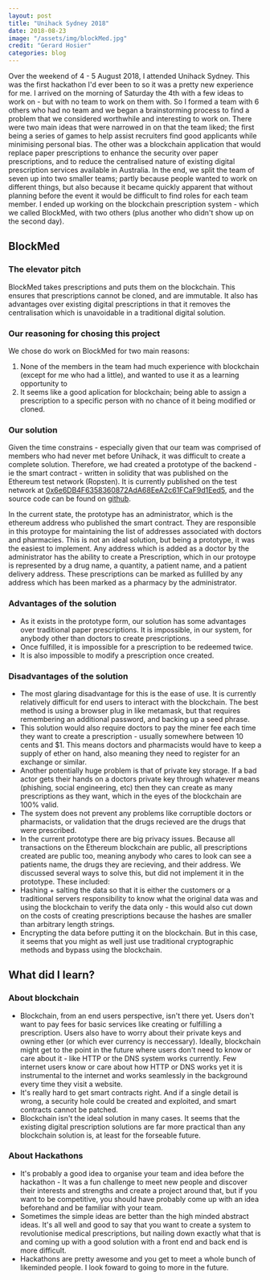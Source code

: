 ```yaml
---
layout: post
title: "Unihack Sydney 2018"
date: 2018-08-23
image: "/assets/img/blockMed.jpg"
credit: "Gerard Hosier"
categories: blog
---
```


Over the weekend of 4 - 5 August 2018, I attended Unihack Sydney. This was the first hackathon I'd ever been to so it was a pretty new experience for me.
I arrived on the morning of Saturday the 4th with a few ideas to work on - but with no team to work on them with. So I formed a team with 6 others who had no team and we began a brainstorming process to find a problem that we considered worthwhile and interesting to work on.
There were two main ideas that were narrowed in on that the team liked; the first being a series of games to help assist recruiters find good applicants while minimising personal bias. The other was a blockchain application that would replace paper prescriptions to enhance the security over paper prescriptions, and to reduce the centralised nature of existing digital prescription services available in Australia.
In the end, we split the team of seven up into two smaller teams; partly because people wanted to work on different things, but also because it became quickly apparent that without planning before the event it would be difficult to find roles for each team member.
I ended up working on the blockchain prescription system - which we called BlockMed, with two others (plus another who didn't show up on the second day).

## BlockMed

### The elevator pitch

BlockMed takes prescriptions and puts them on the blockchain. This ensures that prescriptions cannot be cloned, and are immutable. It also has advantages over existing digital prescriptions in that it removes the centralisation which is unavoidable in a traditional digital solution.

### Our reasoning for chosing this project

We chose do work on BlockMed for two main reasons:
 1. None of the members in the team had much experience with blockchain (except for me who had a little), and wanted to use it as a learning opportunity to 
 2. It seems like a good aplication for blockchain; being able to assign a prescription to a specific person with no chance of it being modified or cloned.

### Our solution

Given the time constrains - especially given that our team was comprised of members who had never met before Unihack, it was difficult to create a complete solution. Therefore, we had created a prototype of the backend - ie the smart contract - written in solidity that was published on the Ethereum test network (Ropsten).
It is currently published on the test network at [0x6e6DB4F6358360872AdA68EeA2c61FCaF9d1Eed5](https://ropsten.etherscan.io/address/0x6e6db4f6358360872ada68eea2c61fcaf9d1eed5), and the source code can be found on [github](https://github.com/bowdens/blockmed).

In the current state, the prototype has an administrator, which is the ethereum address who published the smart contract. They are responsible in this protoype for maintaining the list of addresses associated with doctors and pharmacies. This is not an ideal solution, but being a prototype, it was the easiest to implement.
Any address which is added as a doctor by the administrator has the ability to create a Prescription, which in our protoype is represented by a drug name, a quantity, a patient name, and a patient delivery address. These prescriptions can be marked as fulilled by any address which has been marked as a pharmacy by the administrator.

### Advantages of the solution
* As it exists in the prototype form, our solution has some advantages over traditional paper prescriptions. It is impossible, in our system, for anybody other than doctors to create prescriptions.
* Once fulfilled, it is impossible for a prescription to be redeemed twice.
* It is also impossible to modify a prescription once created.

### Disadvantages of the solution
* The most glaring disadvantage for this is the ease of use. It is currently relatively difficult for end users to interact with the blockchain. The best method is using a browser plug in like metamask, but that requires remembering an additional password, and backing up a seed phrase.
* This solution would also require doctors to pay the miner fee each time they want to create a prescription - usually somewhere between 10 cents and $1. This means doctors and pharmacists would have to keep a supply of ether on hand, also meaning they need to register for an exchange or similar.
* Another potentially huge problem is that of private key storage. If a bad actor gets their hands on a doctors private key through whatever means (phishing, social engineering, etc) then they can create as many prescriptions as they want, which in the eyes of the blockchain are 100% valid.
* The system does not prevent any problems like corruptible doctors or pharmacists, or validation that the drugs recieved are the drugs that were prescribed.
* In the current prototype there are big privacy issues. Because all transactions on the Ethereum blockchain are public, all prescriptions created are public too, meaning anybody who cares to look can see a patients name, the drugs they are recieving, and their address. We discussed several ways to solve this, but did not implement it in the prototype. These included:
 * Hashing + salting the data so that it is either the customers or a traditional servers responsibility to know what the original data was and using the blockchain to verify the data only - this would also cut down on the costs of creating prescriptions because the hashes are smaller than arbitrary length strings.
 * Encrypting the data before putting it on the blockchain. But in this case, it seems that you might as well just use traditional cryptographic methods and bypass using the blockchain.


## What did I learn?

### About blockchain
* Blockchain, from an end users perspective, isn't there yet. Users don't want to pay fees for basic services like creating or fulfilling a prescription. Users also have to worry about their private keys and owning ether (or which ever currency is neccessary). Ideally, blockchain might get to the point in the future where users don't need to know or care about it - like HTTP or the DNS system works currently. Few internet users know or care about how HTTP or DNS works yet it is instrumental to the internet and works seamlessly in the background every time they visit a website.
* It's really hard to get smart contracts right. And if a single detail is wrong, a security hole could be created and exploited, and smart contracts cannot be patched.
* Blockchain isn't the ideal solution in many cases. It seems that the existing digital prescription solutions are far more practical than any blockchain solution is, at least for the forseable future.

### About Hackathons
* It's probably a good idea to organise your team and idea before the hackathon - It was a fun challenge to meet new people and discover their interests and strengths and create a project around that, but if you want to be competitive, you should have probably come up with an idea beforehand and be familiar with your team.
* Sometimes the simple ideas are better than the high minded abstract ideas. It's all well and good to say that you want to create a system to revolutionise medical prescriptions, but nailing down exactly what that is and coming up with a good solution with a front end and back end is more difficult.
* Hackathons are pretty awesome and you get to meet a whole bunch of likeminded people. I look foward to going to more in the future.


